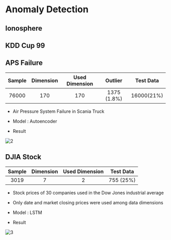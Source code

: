 # Anomaly Detection

## Ionosphere

## KDD Cup 99

## APS Failure

| Sample | Dimension | Used Dimension | Outlier | Test Data |
|:---:|:---:|:---:|:---:|:---:|
| 76000 | 170 | 170 | 1375 (1.8%) | 16000(21%) |

- Air Pressure System Failure in Scania Truck

- Model : Autoencoder

- Result

![2](https://user-images.githubusercontent.com/49182823/86248078-57ea4880-bbe8-11ea-9ed9-a738d0a38a86.png)

## DJIA Stock

| Sample | Dimension | Used Dimension | Test Data |
|:---:|:---:|:---:|:---:|
| 3019 | 7 | 2 | 755 (25%) |

- Stock prices of 30 companies used in the Dow Jones industrial average

- Only date and market closing prices were used among data dimensions

- Model : LSTM

- Result

![3](https://user-images.githubusercontent.com/49182823/86248794-54a38c80-bbe9-11ea-937f-67629fd077c1.png)
